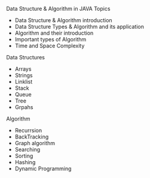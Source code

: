 Data Structure & Algorithm in JAVA
Topics 
 - Data Structure & Algorithm introduction
 - Data Structure Types & Algorithm and its application
 - Algorithm and their introduction
 - Important types of Algorithm
 - Time and Space Complexity

Data Structures
- Arrays
- Strings
- Linklist
- Stack
- Queue
- Tree
- Grpahs
  
Algorithm
- Recurrsion
- BackTracking
- Graph algorithm
- Searching
- Sorting
- Hashing
- Dynamic Programming
